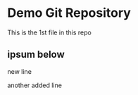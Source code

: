# Demo Git Repository

This is the 1st file in this repo

## ipsum below
new line

another added line
